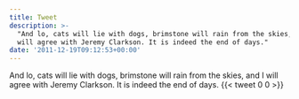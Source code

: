 ```yaml
---
title: Tweet
description: >-
  "And lo, cats will lie with dogs, brimstone will rain from the skies, and I
  will agree with Jeremy Clarkson. It is indeed the end of days."
date: '2011-12-19T09:12:53+00:00'
---
```

And lo, cats will lie with dogs, brimstone will rain from the skies, and I will agree with Jeremy Clarkson. It is indeed the end of days.
      {{< tweet 0 0 >}}
    
